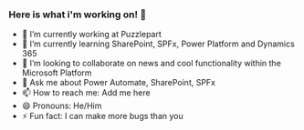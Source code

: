 ### Here is what i'm working on! 👋

- 🔭 I’m currently working at Puzzlepart
- 🌱 I’m currently learning SharePoint, SPFx, Power Platform and Dynamics 365
- 👯 I’m looking to collaborate on news and cool functionality within the Microsoft Platform
- 💬 Ask me about Power Automate, SharePoint, SPFx
- 📫 How to reach me: Add me here
- 😄 Pronouns: He/Him
- ⚡ Fun fact: I can make more bugs than you


